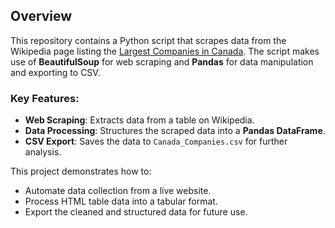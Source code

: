 ## Overview

This repository contains a Python script that scrapes data from the Wikipedia page listing the [Largest Companies in Canada](https://en.wikipedia.org/wiki/List_of_largest_companies_in_Canada). The script makes use of **BeautifulSoup** for web scraping and **Pandas** for data manipulation and exporting to CSV.

### Key Features:
- **Web Scraping**: Extracts data from a table on Wikipedia.
- **Data Processing**: Structures the scraped data into a **Pandas DataFrame**.
- **CSV Export**: Saves the data to `Canada_Companies.csv` for further analysis.

This project demonstrates how to:
- Automate data collection from a live website.
- Process HTML table data into a tabular format.
- Export the cleaned and structured data for future use.
